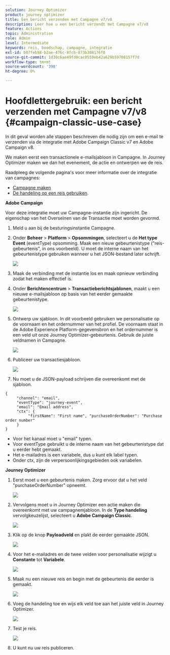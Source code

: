 ```yaml
---
solution: Journey Optimizer
product: journey optimizer
title: Een bericht verzenden met Campagne v7/v8
description: Leer hoe u een bericht verzendt met Campagne v7/v8
feature: Actions
topic: Administration
role: Admin
level: Intermediate
keywords: reis, boodschap, campagne, integratie
exl-id: b07feb98-b2ae-476c-8fcb-873b308176f0
source-git-commit: 1d30c6ae49fd0cac0559eb42a629b59708157f7d
workflow-type: tm+mt
source-wordcount: '398'
ht-degree: 0%

---
```


# Hoofdlettergebruik: een bericht verzenden met Campagne v7/v8 {#campaign-classic-use-case}

In dit geval worden alle stappen beschreven die nodig zijn om een e-mail te verzenden via de integratie met Adobe Campaign Classic v7 en Adobe Campaign v8.

We maken eerst een transactionele e-mailsjabloon in Campagne. In Journey Optimizer maken we dan het evenement, de actie en ontwerpen we de reis.

Raadpleeg de volgende pagina&#39;s voor meer informatie over de integratie van campagnes:

* [Campagne maken](../action/acc-action.md)
* [De handeling op een reis gebruiken](../building-journeys/using-adobe-campaign-classic.md).

**Adobe Campaign**

Voor deze integratie moet uw Campagne-instantie zijn ingericht. De eigenschap van het Overseinen van de Transactie moet worden gevormd.

1. Meld u aan bij de besturingsinstantie Campagne.

1. Onder **Beheer** > **Platform** > **Opsommingen**, selecteert u de **Het type Event** (eventType) opsomming. Maak een nieuw gebeurtenistype (&quot;reis-gebeurtenis&quot;, in ons voorbeeld). U moet de interne naam van het gebeurtenistype gebruiken wanneer u het JSON-bestand later schrijft.

   ![](assets/accintegration-uc-1.png)

1. Maak de verbinding met de instantie los en maak opnieuw verbinding zodat het maken effectief is.

1. Onder **Berichtencentrum** > **Transactieberichtsjablonen**, maakt u een nieuwe e-mailsjabloon op basis van het eerder gemaakte gebeurtenistype.

   ![](assets/accintegration-uc-2.png)

1. Ontwerp uw sjabloon. In dit voorbeeld gebruiken we personalisatie op de voornaam en het ordernummer van het profiel. De voornaam staat in de Adobe Experience Platform-gegevensbron en het ordernummer is een veld uit onze Journey Optimizer-gebeurtenis. Gebruik de juiste veldnamen in Campagne.

   ![](assets/accintegration-uc-3.png)

1. Publiceer uw transactiesjabloon.

   ![](assets/accintegration-uc-4.png)

1. Nu moet u de JSON-payload schrijven die overeenkomt met de sjabloon.

```
{
     "channel": "email",
     "eventType": "journey-event",
     "email": "Email address",
     "ctx": {
          "firstName": "First name", "purchaseOrderNumber": "Purchase order number"
     }
}
```

* Voor het kanaal moet u &quot;email&quot; typen.
* Voor eventType gebruikt u de interne naam van het gebeurtenistype dat u eerder hebt gemaakt.
* Het e-mailadres is een variabele, dus u kunt elk label typen.
* Onder ctx, zijn de verpersoonlijkingsgebieden ook variabelen.

**Journey Optimizer**

1. Eerst moet u een gebeurtenis maken. Zorg ervoor dat u het veld &quot;purchaseOrderNumber&quot; opneemt.

   ![](assets/accintegration-uc-5.png)

1. Vervolgens moet u in Journey Optimizer een actie maken die overeenkomt met uw campagnemjabloon. In de **Type handeling** vervolgkeuzelijst, selecteert u **Adobe Campaign Classic**.

   ![](assets/accintegration-uc-6.png)

1. Klik op de knop **Payloadveld** en plakt de eerder gemaakte JSON.

   ![](assets/accintegration-uc-7.png)

1. Voor het e-mailadres en de twee velden voor personalisatie wijzigt u **Constante** tot **Variabele**.

   ![](assets/accintegration-uc-8.png)

1. Maak nu een nieuwe reis en begin met de gebeurtenis die eerder is gemaakt.

   ![](assets/accintegration-uc-9.png)

1. Voeg de handeling toe en wijs elk veld toe aan het juiste veld in Journey Optimizer.

   ![](assets/accintegration-uc-10.png)

1. Test je reis.

   ![](assets/accintegration-uc-11.png)

1. U kunt nu uw reis publiceren.
